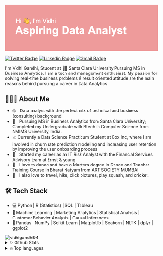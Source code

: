 
![Header](https://github.com/vidhigandhi94/vidhigandhi94/blob/master/header.png "Header")


[![Twitter Badge](https://img.shields.io/badge/-@vidhigandhi4-1ca0f1?style=flat-square&labelColor=1ca0f1&logo=twitter&logoColor=white&link=https://twitter.com/vidhigandhi4)](https://twitter.com/vidhigandhi4) 
[![Linkedin Badge](https://img.shields.io/badge/-vidhigandhi12-blue?style=flat-square&logo=Linkedin&logoColor=white&link=https://www.linkedin.com/in/vidhigandhi12/)](https://www.linkedin.com/in/vidhigandhi12/) 
[![Gmail Badge](https://img.shields.io/badge/-vgandhi@scu.edu-c14438?style=flat-square&logo=Gmail&logoColor=white&link=mailto:vgandhi@scu.edu)](mailto:vgandhi@scu.edu)

I'm Vidhi Gandhi, Student at 👨‍💻 Santa Clara University Pursuing MS in Business Analytics. I am a tech and management enthusiast. My passion for solving real-time business problems & result oriented attitude are the main reasons behind pursuing a career in Data Analytics

## 👨🏻‍💻 About Me

* 🤓 ⠀Data analyst with the perfect mix of technical and business (consulting) background
* 📖 ⠀Pursuing MS in Business Analytics from Santa Clara University; Completed my Undergraduate with Btech in Computer Science from NMIMS University, India.
* 📈  Currently a Data Science Practicum Student at Box Inc, where I am involved in churn rate prediction modeling and increasing user retention by improving the user onboarding process.
* 💼 ⠀Started my career as an IT Risk Analyst with the Financial Services Advisory team at Ernst & young
* 👯 ⠀I love to dance and have a Masters degree in Dance and Teacher Training Course in Bharat Natyam from ART SOCIETY MUMBAI
* 🤖 ⠀I also love to travel, hike, click pictures, play squash, and cricket.


## 🛠 Tech Stack
* 💻   Python | R (Statistics) | SQL | Tableau 
* 🔧   Machine Learning | Marketing Analytics | Statistical Analysis | Customer Behavior Analysis | Causal Inferences
* 🚀   Pandas | NumPy | Scikit-Learn | Matplotlib | Seaborn | NLTK | dplyr | ggplot2


<img src="https://komarev.com/ghpvc/?username=vidhigandhi94" alt="vidhigandhi94" />

<details>
  <summary>✨ Github Stats</summary>
  <br>
  <img align="left" alt="Vidhi's Github Stats" src="https://github-readme-stats.vercel.app/api?username=vidhigandhi94&show_icons=true&theme=dracula" />
  <br>
  <br>
  <br>
  <br>
  <br>
  <br>
  <br>
  <br>
  <br>
</details>
<details>
  <summary>🔥 Top languages</summary>
  <br>
  <img align="left" alt="Vidhi's Github Stats" src="https://github-readme-stats.vercel.app/api/top-langs/?username=vidhigandhi94&theme=dracula" /> <br>
  <br>
  <br>
  <br>
  <br>
  <br>
  <br>
  <br>
</details>
